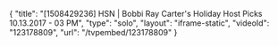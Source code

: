 {
    "title": "[1508429236] HSN | Bobbi Ray Carter's Holiday Host Picks 10.13.2017 - 03 PM",
    "type": "solo",
    "layout": "iframe-static",
    "videoId": "123178809",
    "url": "\/tvpembed\/123178809"
}